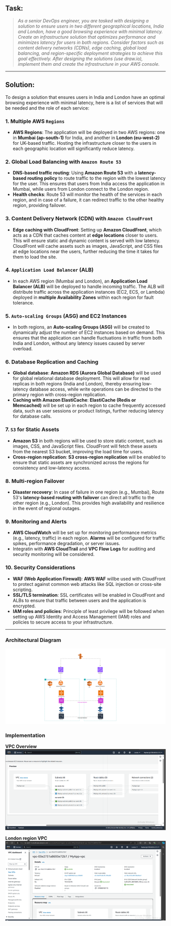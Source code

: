 


## Task:
> *As a senior DevOps engineer, you are tasked with designing a solution to ensure users in two different geographical locations, India and London, have a good browsing experience with minimal latency. Create an infrastructure solution that optimizes performance and minimizes latency for users in both regions. Consider factors such as content delivery networks (CDNs), edge caching, global load balancing, and region-specific deployment strategies to achieve this goal effectively. After designing the solutions (use draw.io), implement them and create the infrastructure in your AWS console.*

---

## Solution:

To design a solution that ensures users in India and London have an optimal browsing experience with minimal latency, here is a list of services that will be needed and the role of each service:

### 1. **Multiple AWS `Regions`**
   - **AWS Regions**: The application will be deployed in two AWS regions: one in **Mumbai (ap-south-1)** for India, and another in **London (eu-west-2)** for UK-based traffic. Hosting the infrastructure closer to the users in each geographic location will significantly reduce latency.

### 2. **Global Load Balancing with `Amazon Route 53`**
   - **DNS-based traffic routing**: Using **Amazon Route 53** with a **latency-based routing policy** to route traffic to the region with the lowest latency for the user. This ensures that users from India access the application in Mumbai, while users from London connect to the London region.
   - **Health checks**: Route 53 will monitor the health of the services in each region, and in case of a failure, it can redirect traffic to the other healthy region, providing failover.

### 3. **Content Delivery Network (CDN) with `Amazon CloudFront`**
   - **Edge caching with CloudFront**: Setting up **Amazon CloudFront**, which acts as a CDN that caches content at **edge locations** closer to users. This will ensure static and dynamic content is served with low latency. CloudFront will cache assets such as images, JavaScript, and CSS files at edge locations near the users, further reducing the time it takes for them to load the site.

### 4. **`Application Load Balancer` (ALB)**
   - In each AWS region (Mumbai and London), an **Application Load Balancer (ALB)** will be deployed to handle incoming traffic. The ALB will distribute traffic across the application instances (EC2, ECS, or Lambda) deployed in **multiple Availability Zones** within each region for fault tolerance.

### 5. **`Auto-scaling Groups` (ASG) and EC2 Instances**
   - In both regions, an **Auto-scaling Groups (ASG)** will be created to dynamically adjust the number of EC2 instances based on demand. This ensures that the application can handle fluctuations in traffic from both India and London, without any latency issues caused by server overload.

### 6. **Database Replication and Caching**
   - **Global database**: **Amazon RDS (Aurora Global Database)** will be used for global relational database deployment. This will allow for read replicas in both regions (India and London), thereby ensuring low-latency database access, while write operations can be directed to the primary region with cross-region replication.
   - **Caching with Amazon ElastiCache**: **ElastiCache (Redis or Memcached)** will be set up in each region to cache frequently accessed data, such as user sessions or product listings, further reducing latency for database calls.

### 7. **`S3` for Static Assets**
   - **Amazon S3** in both regions will be used to store static content, such as images, CSS, and JavaScript files. CloudFront will fetch these assets from the nearest S3 bucket, improving the load time for users.
   - **Cross-region replication**: **S3 cross-region replication** will be enabled to ensure that static assets are synchronized across the regions for consistency and low-latency access.

### 8. **Multi-region Failover**
   - **Disaster recovery**: In case of failure in one region (e.g., Mumbai), Route 53's **latency-based routing with failover** can direct all traffic to the other region (e.g., London). This provides high availability and resilience in the event of regional outages.

### 9. **Monitoring and Alerts**
   - **AWS CloudWatch** will be set up for monitoring performance metrics (e.g., latency, traffic) in each region. **Alarms** will be configured for traffic spikes, performance degradation, or server issues.
   - Integratin with **AWS CloudTrail** and **VPC Flow Logs** for auditing and security monitoring will be considered.

### 10. **Security Considerations**
   - **WAF (Web Application Firewall)**: **AWS WAF** willbe used with CloudFront to protect against common web attacks like SQL injection or cross-site scripting.
   - **SSL/TLS termination**: SSL certificates  will be enabled in CloudFront and ALBs to ensure that traffic between users and the application is encrypted.
   - **IAM roles and policies**: Principle of least privilege will be followed when setting up AWS Identity and Access Management (IAM) roles and policies to secure access to your infrastructure.

---

### Architectural Diagram

![Regional Infrastructure](MinimalLatencyInfrastructure.drawio.svg "Infrastructure")

### Implementation

**VPC Overview**
![VPC](VPC.png "VPC")

**London region VPC**
![Region](region.png "region")